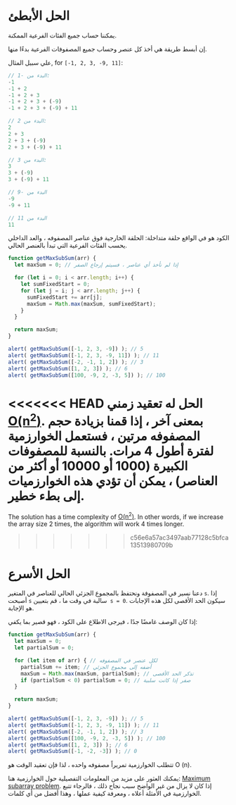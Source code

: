 # الحل الأبطئ

يمكننا حساب جميع الفئات الفرعية الممكنة.

إن أبسط طريقة هي أخذ كل عنصر وحساب  جميع المصفوفات الفرعية بدءًا منها.

علي سبيل المثال, for `[-1, 2, 3, -9, 11]`:

```js no-beautify
// البدء من -1:
-1
-1 + 2
-1 + 2 + 3
-1 + 2 + 3 + (-9)
-1 + 2 + 3 + (-9) + 11

// البدء من 2:
2
2 + 3
2 + 3 + (-9)
2 + 3 + (-9) + 11

// البدء من 3:
3
3 + (-9)
3 + (-9) + 11

// البدء من -9
-9
-9 + 11

// البدء من 11
11
```

الكود هو في الواقع حلقة متداخلة: الحلقة الخارجية فوق عناصر المصفوفه ، والعد الداخلي يحسب الفئات الفرعية التي تبدأ بالعنصر الحالي.

```js run
function getMaxSubSum(arr) {
  let maxSum = 0; // إذا لم نأخذ أي عناصر ، فسيتم إرجاع الصفر

  for (let i = 0; i < arr.length; i++) {
    let sumFixedStart = 0;
    for (let j = i; j < arr.length; j++) {
      sumFixedStart += arr[j];
      maxSum = Math.max(maxSum, sumFixedStart);
    }
  }

  return maxSum;
}

alert( getMaxSubSum([-1, 2, 3, -9]) ); // 5
alert( getMaxSubSum([-1, 2, 3, -9, 11]) ); // 11
alert( getMaxSubSum([-2, -1, 1, 2]) ); // 3
alert( getMaxSubSum([1, 2, 3]) ); // 6
alert( getMaxSubSum([100, -9, 2, -3, 5]) ); // 100
```

<<<<<<< HEAD
الحل له تعقيد زمني [O(n<sup>2</sup>)](https://en.wikipedia.org/wiki/Big_O_notation). بمعنى آخر ، إذا قمنا بزيادة حجم المصفوفه مرتين ، فستعمل الخوارزمية لفترة أطول 4 مرات.
بالنسبة للمصفوفات الكبيرة (1000 أو 10000 أو أكثر من العناصر) ، يمكن أن تؤدي هذه الخوارزميات إلى بطء خطير.
=======
The solution has a time complexity of [O(n<sup>2</sup>)](https://en.wikipedia.org/wiki/Big_O_notation). In other words, if we increase the array size 2 times, the algorithm will work 4 times longer.
>>>>>>> c56e6a57ac3497aab77128c5bfca13513980709b

# الحل الأسرع

دعنا نسير في المصفوفة ونحتفظ بالمجموع الجزئي الحالي للعناصر في المتغير `s`. إذا أصبحت `s` سالبة في وقت ما ، قم بتعيين` s = 0`. سيكون الحد الأقصى لكل هذه الإجابات هو الإجابة.

إذا كان الوصف غامضًا جدًا ، فيرجى الاطلاع على الكود ، فهو قصير بما يكفي:

```js run demo
function getMaxSubSum(arr) {
  let maxSum = 0;
  let partialSum = 0;

  for (let item of arr) { // لكل عنصر في المصفوفه
    partialSum += item; // أضفه إلى مجموع الجزئي
    maxSum = Math.max(maxSum, partialSum); // تذكر الحد الأقصى
    if (partialSum < 0) partialSum = 0; // صفر إذا كانت سلبية
  }

  return maxSum;
}

alert( getMaxSubSum([-1, 2, 3, -9]) ); // 5
alert( getMaxSubSum([-1, 2, 3, -9, 11]) ); // 11
alert( getMaxSubSum([-2, -1, 1, 2]) ); // 3
alert( getMaxSubSum([100, -9, 2, -3, 5]) ); // 100
alert( getMaxSubSum([1, 2, 3]) ); // 6
alert( getMaxSubSum([-1, -2, -3]) ); // 0
```

تتطلب الخوارزمية تمريراً مصفوفه واحده ، لذا فإن تعقيد الوقت هو O (n).

يمكنك العثور على مزيد من المعلومات التفصيلية حول الخوارزمية هنا: [Maximum subarray problem](http://en.wikipedia.org/wiki/Maximum_subarray_problem). إذا كان لا يزال من غير الواضح سبب نجاح ذلك ، فالرجاء تتبع الخوارزمية في الأمثلة أعلاه ، ومعرفة كيفية عملها ، وهذا أفضل من أي كلمات.
